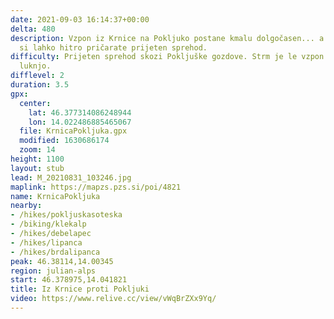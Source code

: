 ```yaml
---
date: 2021-09-03 16:14:37+00:00
delta: 480
description: Vzpon iz Krnice na Pokljuko postane kmalu dolgočasen... a z malo iznajdljivosti
  si lahko hitro pričarate prijeten sprehod.
difficulty: Prijeten sprehod skozi Pokljuške gozdove. Strm je le vzpon skozi Pokljuško
  luknjo.
difflevel: 2
duration: 3.5
gpx:
  center:
    lat: 46.377314086248944
    lon: 14.022486885465067
  file: KrnicaPokljuka.gpx
  modified: 1630686174
  zoom: 14
height: 1100
layout: stub
lead: M_20210831_103246.jpg
maplink: https://mapzs.pzs.si/poi/4821
name: KrnicaPokljuka
nearby:
- /hikes/pokljuskasoteska
- /biking/klekalp
- /hikes/debelapec
- /hikes/lipanca
- /hikes/brdalipanca
peak: 46.38114,14.00345
region: julian-alps
start: 46.378975,14.041821
title: Iz Krnice proti Pokljuki
video: https://www.relive.cc/view/vWqBrZXx9Yq/
---
```

